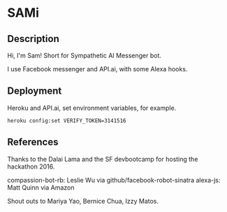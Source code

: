 SAMi
=========

## Description

Hi, I'm Sam! Short for Sympathetic AI Messenger bot.

I use Facebook messenger and API.ai, with some Alexa hooks.

## Deployment

Heroku and API.ai, set environment variables, for example.

```shell
heroku config:set VERIFY_TOKEN=3141516
```

## References

Thanks to the Dalai Lama and the SF devbootcamp for hosting the </violence> hackathon 2016.

compassion-bot-rb: Leslie Wu via github/facebook-robot-sinatra
alexa-js: Matt Quinn via Amazon

Shout outs to Mariya Yao, Bernice Chua, Izzy Matos.
